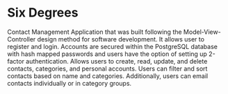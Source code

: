 # Six Degrees
 
Contact Management Application that was built following the Model-View-Controller design method for software development. It allows user to register and login. Accounts are secured within the PostgreSQL database with hash mapped passwords and users have the option of setting up 2-factor authentication. Allows users to create, read, update, and delete contacts, categories, and personal accounts. Users can filter and sort contacts based on name and categories. Additionally, users can email contacts individually or in category groups.
